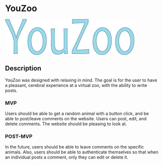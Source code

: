 # YouZoo

![YouZoo logo](./src/Images/youzoo.png)

## Description

YouZoo was designed with relaxing in mind. The goal is for the user to have a pleasant, cerebral experience at a virtual zoo, with the ability to write posts.

### MVP

Users should be able to get a random animal with a button click, and be able to post/leave comments on the website. Users can post, edit, and delete comments. The website should be pleasing to look at.

### POST-MVP

In the future, users should be able to leave comments on the specific animals. Also, users should be able to authenticate themselves so that when an individual posts a comment, only they can edit or delete it.